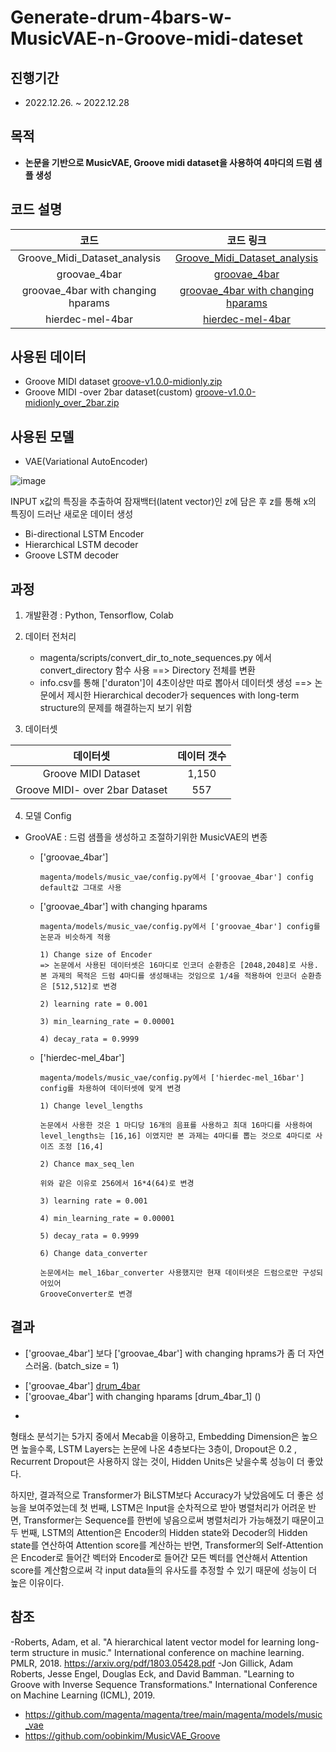 # Generate-drum-4bars-w-MusicVAE-n-Groove-midi-dateset
 
## 진행기간 
- 2022.12.26. ~ 2022.12.28

## 목적
- **논문을 기반으로 MusicVAE, Groove midi dataset을 사용하여 4마디의 드럼 샘플 생성**  
          
## 코드 설명

   
코드     | 코드 링크   | 
:-------:|:-----------:|
Groove_Midi_Dataset_analysis|[Groove_Midi_Dataset_analysis](https://github.com/AliceecilA93/Generate-drum-4bars-with-MusicVAE-and-Groove-midi-dateset/blob/main/source/Groove_Midi_Dataset_analysis.ipynb)|         
groovae_4bar | [groovae_4bar](https://github.com/AliceecilA93/Generate-drum-4bars-with-MusicVAE-and-Groove-midi-dateset/blob/main/source/MusicVAE%2BGroove_MIDI_Dateset%2Bgroovae_4bar.ipynb)|
groovae_4bar with changing hparams| [groovae_4bar with changing hparams](https://github.com/AliceecilA93/Generate-drum-4bars-with-MusicVAE-and-Groove-midi-dateset/blob/main/source/MusicVAE%2BGroove_MIDI_Dataset_groovae_4bar_change_hprams.ipynb)| 
hierdec-mel-4bar | [hierdec-mel-4bar]() |
        

## 사용된 데이터  

- Groove MIDI dataset [groove-v1.0.0-midionly.zip](https://storage.googleapis.com/magentadata/datasets/groove/groove-v1.0.0-midionly.zip)
- Groove MIDI -over 2bar dataset(custom) [groove-v1.0.0-midionly_over_2bar.zip](https://drive.google.com/file/d/1JV2IryZOZJmjSisdxGk6iaq0Di6YulDm/view?usp=share_link)


## 사용된 모델 

- VAE(Variational AutoEncoder) 

![image](https://user-images.githubusercontent.com/112064534/209743089-dee3bf19-271b-47ab-8333-fbedac55ab2f.png)



INPUT x값의 특징을 추출하여 잠재백터(latent vector)인 z에 담은 후 z를 통해 x의 특징이 드러난 새로운 데이터 생성 



  - Bi-directional LSTM Encoder
  - Hierarchical LSTM decoder
  - Groove LSTM decoder


## 과정  

 1. 개발환경 : Python, Tensorflow, Colab
 
 2. 데이터 전처리
    - magenta/scripts/convert_dir_to_note_sequences.py 에서 convert_directory 함수 사용
      ==> Directory 전체를 변환
    - info.csv를 통해 ['duraton']이 4초이상만 따로 뽑아서 데이터셋 생성
      ==> 논문에서 제시한 Hierarchical decoder가 sequences with long-term structure의 문제를 
          해결하는지 보기 위함


 3. 데이터셋
   
 데이터셋 | 데이터 갯수 | 
 :-------:|:-----------:|
 Groove MIDI Dataset | 1,150 |        
 Groove MIDI- over 2bar Dataset | 557 |

 
 4. 모델 Config 
 
 - GrooVAE : 드럼 샘플을 생성하고 조절하기위한 MusicVAE의 변종  
     
   * ['groovae_4bar'] 
 
         magenta/models/music_vae/config.py에서 ['groovae_4bar'] config default값 그대로 사용
    
  
    
   * ['groovae_4bar'] with changing hparams
    
         magenta/models/music_vae/config.py에서 ['groovae_4bar'] config를 논문과 비슷하게 적용 
    
         1) Change size of Encoder 
         => 논문에서 사용된 데이터셋은 16마디로 인코더 순환층은 [2048,2048]로 사용. 본 과제의 목적은 드럼 4마디를 생성해내는 것임으로 1/4을 적용하여 인코더 순환층은 [512,512]로 변경
    
         2) learning rate = 0.001
    
         3) min_learning_rate = 0.00001
    
         4) decay_rata = 0.9999
    
   * ['hierdec-mel_4bar']
    
         magenta/models/music_vae/config.py에서 ['hierdec-mel_16bar'] config를 차용하여 데이터셋에 맞게 변경 
    
         1) Change level_lengths 
    
         논문에서 사용한 것은 1 마디당 16개의 음표를 사용하고 최대 16마디를 사용하여 level_lengths는 [16,16] 이였지만 본 과제는 4마디를 뽑는 것으로 4마디로 사이즈 조정 [16,4]
   
         2) Chance max_seq_len
    
         위와 같은 이유로 256에서 16*4(64)로 변경 
    
         3) learning rate = 0.001
    
         4) min_learning_rate = 0.00001
    
         5) decay_rata = 0.9999
         
         6) Change data_converter
         
         논문에서는 mel_16bar_converter 사용했지만 현재 데이터셋은 드럼으로만 구성되어있어 
         GrooveConverter로 변경 
         
   

## 결과
- ['groovae_4bar'] 보다 ['groovae_4bar'] with changing hprams가 좀 더 자연스러움. 
  (batch_size = 1) 
 * ['groovae_4bar'] [drum_4bar]()
 * ['groovae_4bar'] with changing hparams [drum_4bar_1] ()

- 


형태소 분석기는 5가지 중에서 Mecab을 이용하고, Embedding Dimension은 높으면 높을수록, LSTM Layers는 논문에 나온 4층보다는 3층이, Dropout은 0.2 , Recurrent Dropout은 사용하지 않는 것이, Hidden Units은 낮을수록 성능이 더 좋았다. 

하지만, 결과적으로 Transformer가 BiLSTM보다 Accuracy가 낮았음에도 더 좋은 성능을 보여주었는데 
첫 번째, LSTM은 Input을 순차적으로 받아 병렬처리가 어려운 반면, Transformer는 Sequence를 한번에 넣음으로써 병렬처리가 가능해졌기 때문이고
두 번째, LSTM의 Attention은 Encoder의 Hidden state와 Decoder의 Hidden state를 연산하여 Attention score를 계산하는 반면, Transformer의 Self-Attention은 Encoder로 들어간 벡터와 Encoder로 들어간 모든 벡터를 연산해서 Attention score를 계산함으로써 각 input data들의 유사도를 추정할 수 있기 때문에 
성능이 더 높은 이유이다. 

    


## 참조
-Roberts, Adam, et al. "A hierarchical latent vector model for learning long-term structure in music." International conference on machine learning. PMLR, 2018.
https://arxiv.org/pdf/1803.05428.pdf
-Jon Gillick, Adam Roberts, Jesse Engel, Douglas Eck, and David Bamman.
"Learning to Groove with Inverse Sequence Transformations."
  International Conference on Machine Learning (ICML), 2019.
- https://github.com/magenta/magenta/tree/main/magenta/models/music_vae
- https://github.com/oobinkim/MusicVAE_Groove
